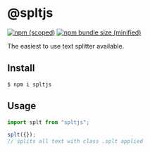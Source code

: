 # @spltjs

[![npm (scoped)](https://img.shields.io/npm/v/spltjs.svg)](https://www.npmjs.com/package/spltjs)
[![npm bundle size (minified)](https://img.shields.io/bundlephobia/min/spltjs.svg)](https://www.npmjs.com/package/spltjs)

The easiest to use text splitter available.

## Install

```
$ npm i spltjs
```

## Usage

```js
import splt from "spltjs";

splt({});
// splits all text with class .splt applied
```
